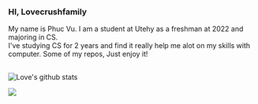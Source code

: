 ### HI, Lovecrushfamily
My name is Phuc Vu. I am a student at Utehy as a freshman at 2022 and majoring in CS.<br>
I've studying CS for 2 years and find it really help me alot on my skills with computer.
Some of my repos, Just enjoy it!
## 


![Love's github stats](https://github-readme-stats-git-masterrstaa-rickstaa.vercel.app/api?username=lovecrushfamily&show_icons=true&theme=ambient_gradient&hide=contribs,prs,issues)


<a href="https://github.com/lovecrushfamily/fashion_MINIST/">
  <!-- Change the `github-readme-stats.anuraghazra1.vercel.app` to `github-readme-stats.vercel.app`  -->
  <img align="center" src="https://github-readme-stats.anuraghazra1.vercel.app/api/pin/?username=lovecrushfamily&repo=fashion_MNIST&theme=catppuccin_latte" />
</a>    

